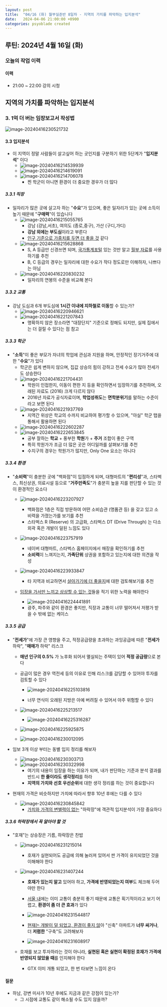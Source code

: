 ```yaml
---
layout: post
title:  "04/16 (화) 월부실준반 8일차 - 지역의 가치를 파악하는 입지분석"
date:   2024-04-06 21:00:00 +0900
categories: psyoblade created
---
```


## 루틴: 2024년 4월 16일 (화)

>     

### 오늘의 작업 이력

#### 이력

* 21:00 ~ 22:00 강의 시청



## 지역의 가치를 파악하는 입지분석

### 3. 1억 더 버는 임장보고서 작성법

![image-20240416230521732](/private/images/2024-04-16-siljun-day8/image-20240416230521732.png)

#### 3.3 입지분석

* 이 지역이 정말 사람들이 살고싶어 하는 곳인지를 구분하기 위한 5단계가 "**입지분석**" 이다
  * ![image-20240416214539939](/private/images/2024-04-16-siljun-day8/image-20240416214539939.png)
  * ![image-20240416214619091](/private/images/2024-04-16-siljun-day8/image-20240416214619091.png)
  * ![image-20240416214706078](/private/images/2024-04-16-siljun-day8/image-20240416214706078.png)
    * 찐 학군이 아니면 환경이 더 중요한 경우가 더 많다

##### 3.3.1 직장

* 일자리가 많은 곳에 살고자 하는 "**수요**"가 있으며, 좋은 일자리가 있는 곳에 소득이 높기 때문에 "**구매력**"이 있습니다
  * ![image-20240416215055765](/private/images/2024-04-16-siljun-day8/image-20240416215055765.png)
    * 강남 (강남,서초), 여의도 (종로,중구), 가산 (구디,가디)
    * **강남 외에는 부도심**이라고 부른다
    * <u>인구 기준으로 가중치를 두면 더 좋을 것</u> 같다
  * ![image-20240416215628868](/private/images/2024-04-16-siljun-day8/image-20240416215628868.png)
    * S, A 등급만 신경쓰면 되며, [국가통계포털](https://kosis.kr/statHtml/statHtml.do?orgId=629&tblId=DT_DBB0020&vw_cd=MT_OTITLE&list_id=210_210A_629_62902_D&scrId=&seqNo=&lang_mode=ko&obj_var_id=&itm_id=&conn_path=MT_OTITLE&path=%252FstatisticsList%252FstatisticsListIndex.do) 있는 것만 알고 [월부 자료](https://cafe.naver.com/wecando7/10765235)를 사용하기를 추천
    * B, C 등급의 경우는 일자리에 대한 수요가 작다 정도로만 이해하자, 나쁘다는 아님
  * ![image-20240416220830232](/private/images/2024-04-16-siljun-day8/image-20240416220830232.png)
    * 일자리의 연봉의 수준을 비교해 본다

##### 3.3.2 교통

* 강남 도심과 6개 부도심에 **1시간 이내에 지하철로 이동**할 수 있는가?
  * ![image-20240416220946621](/private/images/2024-04-16-siljun-day8/image-20240416220946621.png)
  * ![image-20240416221207843](/private/images/2024-04-16-siljun-day8/image-20240416221207843.png)
    * 명확하지 않은 장소라면 "대장단지" 기준으로 정해도 되지만, 실제 집에서는 더 걸릴 수 있다는 점 참고

##### 3.3.3 학군

* "**소득**"이 좋은 부모가 자녀의 학업에 관심과 지원을 하며, 안정적인 장기거주에 대한 "**수요**"가 있다
  * 학군은 쉽게 변하지 않으며, 집값 상승의 힘이 강하고 전세 수요가 많아 전세가도 상승한다
  * ![image-20240416221704431](/private/images/2024-04-16-siljun-day8/image-20240416221704431.png)
    * 학원이 인접한지, 이동이 편한 지 등을 확인하면서 임장하기를 추천하며, 오래된 자료도 (2016) 크게 다르지 않다
    * 2016년 자료가 공식자료이며, **학업성취도**는 **면학분위기**를 말하는 수준이라고 보면 된다
  * ![image-20240416221937769](/private/images/2024-04-16-siljun-day8/image-20240416221937769.png)
    * 지역간 위상은 학교의 수까지 비교하여 평가할 수 있으며, "아실" 학군 탭을 통해서 활용하면 된다
  * ![image-20240416222602287](/private/images/2024-04-16-siljun-day8/image-20240416222602287.png)
  * ![image-20240416222653845](/private/images/2024-04-16-siljun-day8/image-20240416222653845.png)
    * 공부 잘하는 **학교** + 풍부한 **학원**가 + **주거** 조합이 좋은 구역
    * 특히 학원가가 조금 더 많은 곳은 어디일까를 살펴보기를 추천
    * 수지구의 경우는 학원가가 많지만, Only One 요소는 아니다

##### 3.3.4 환경

* "**소비력**"이 충분한 곳에 "백화점"이 입점하게 되며, 대형마트의 "**편리성**"과, 스타벅스, 최신상권, 의료시설 등으로 "**거주만족도**"가 충분히 높을 지를 판단할 수 있는 것이 환경적인 요소다

  * ![image-20240416223207927](/private/images/2024-04-16-siljun-day8/image-20240416223207927.png)
    * 백화점은 1층은 직접 방문하여 어떤 소비습관 (명품관 등) 을 갖고 있고 소비력을 가졌는가를 보기를 추천
    * 스타벅스 R (Reserve) 의 고급화, 스타벅스 DT (Drive Through) 는 다소 외곽 혹은 개발이 덜된 느낌도 있다

  * ![image-20240416223757919](/private/images/2024-04-16-siljun-day8/image-20240416223757919.png)
    * 네이버 대형마트, 스타벅스 홈페이지에서 매장을 확인하기를 추천
    * **소비력**이 느껴지는지, **가족단위** 상권을 포함하고 있는지에 대한 의견을 작성

  * ![image-20240416223933847](/private/images/2024-04-16-siljun-day8/image-20240416223933847.png)
    * 타 지역과 비교하면서 <u>살아가기에 더 좋을지</u>에 대한 검토해보기를 추천
  * <u>임장을 가서만 느끼고 상상할 수 있는 것</u>들을 적기 위한 노력을 해야한다
    * ![image-20240416224441891](/private/images/2024-04-16-siljun-day8/image-20240416224441891.png)
    * 광주, 파주와 같이 환경은 좋지만, 직장과 교통이 너무 떨어져서 저평가 받을 수 밖에 없는 케이스

##### 3.3.5 공급

* "**전세가**"에 가장 큰 영향을 주고, 적정공급량을 초과하는 과잉공급에 따른 "**전세가** 하락", "**매매가** 하락" 리스크

  * **매년 인구의 0.5%** 가 노후화 되어서 멸실되는 주택이 있어 **적정 공급량**으로 본다

  * 공급이 많은 경우 역전세 등의 이유로 인해 리스크를 감당할 수 있어야 투자를 검토할 수 있다

    * ![image-20240416225103816](/private/images/2024-04-16-siljun-day8/image-20240416225103816.png)

    * 너무 연식이 오래된 지방은 아예 버려질 수 있어서 아주 위험할 수 있다

  * ![image-20240416225213517](/private/images/2024-04-16-siljun-day8/image-20240416225213517.png)
    * ![image-20240416225316287](/private/images/2024-04-16-siljun-day8/image-20240416225316287.png)
  * ![image-20240416225925875](/private/images/2024-04-16-siljun-day8/image-20240416225925875.png)
  * ![image-20240416230012095](/private/images/2024-04-16-siljun-day8/image-20240416230012095.png)

* 임보 3개 이상 부터는 동별 입지 정리를 해보자

  * ![image-20240416230303713](/private/images/2024-04-16-siljun-day8/image-20240416230303713.png)
  * ![image-20240416230322998](/private/images/2024-04-16-siljun-day8/image-20240416230322998.png)
    * 여기의 내용이 임장을 하는 이유가 되며, 내가 판단하는 기준과 분석 결과를 반드시 **한 줄이라도 생각정리**를 하라
    * **지역의 가치와 선호 우선순위**에 대한 생각 정리를 하는 것이 중요합니다

* 현재의 가격은 비슷하지만 가치에 따라서 향후 10년 후에는 다를 수 있다
  * ![image-20240416230845842](/private/images/2024-04-16-siljun-day8/image-20240416230845842.png)
    * <u>가치와 가격의 변별력이 없는</u> "하락장"에 객관적 입지분석이 가장 중요하다

##### 3.3.6 하락장에서 꼭 알아야 할 것

* "호재"는 상승장은 기름, 하락장은 찬밥

  * ![image-20240416231215014](/private/images/2024-04-16-siljun-day8/image-20240416231215014.png)

    * 호재가 실현되어도 공급에 의해 눌러져 있어서 싼 가격이 유지되었던 것을 이해해야 한다

  * ![image-20240416231407244](/private/images/2024-04-16-siljun-day8/image-20240416231407244.png)

    * **호재가 있는지 알고** 있어야 하고, **가격에 반영되었는지 여부**도 체크해 두어야만 한다
    * <u>서울 내</u>에는 이미 교통이 충분히 좋기 때문에 교통은 획기적이라고 보기 어렵고, **환경이 좀 더 큰 효과**가 있다

    * ![image-20240416231544817](/private/images/2024-04-16-siljun-day8/image-20240416231544817.png)
    * <u>현재는 개발이 덜 되었고, 환경이 좋지 않</u>아 "신축" 아파트가 **너무 싸거나**, 더 **저렴한** "구축"도 고려해보자

    * ![image-20240416231608917](/private/images/2024-04-16-siljun-day8/image-20240416231608917.png)

  * 호재를 보고 투자하라는 것이 아니라, **실현된 혹은 실현이 확정된 호재가 가격에 반영되지 않았을 때**를 인지해야 한다
    * GTX 이미 개통 되었고, 한 번 타보면 느낌이 온다

#### 질문

* 하남, 강변 미사가 10년 후에도 지금과 같은 강점이 있는가?
  * 그 시점에 교통도 같이 해소될 수도 있지 않을까?